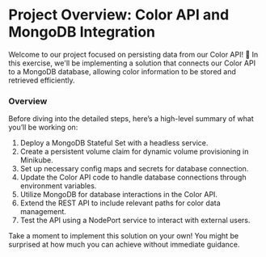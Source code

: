 # Project Overview: Color API and MongoDB Integration

Welcome to our project focused on persisting data from our Color API! 🌈 In this exercise, we'll be implementing a solution that connects our Color API to a MongoDB database, allowing color information to be stored and retrieved efficiently.

### Overview

Before diving into the detailed steps, here’s a high-level summary of what you’ll be working on:

1. Deploy a MongoDB Stateful Set with a headless service.
2. Create a persistent volume claim for dynamic volume provisioning in Minikube.
3. Set up necessary config maps and secrets for database connection.
4. Update the Color API code to handle database connections through environment variables.
5. Utilize MongoDB for database interactions in the Color API.
6. Extend the REST API to include relevant paths for color data management.
7. Test the API using a NodePort service to interact with external users.

Take a moment to implement this solution on your own! You might be surprised at how much you can achieve without immediate guidance.
